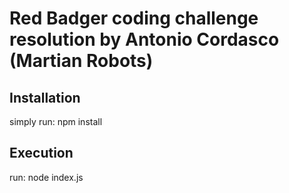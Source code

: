# Red Badger coding challenge resolution by Antonio Cordasco (Martian Robots)

## Installation

simply run: npm install

## Execution

run: node index.js